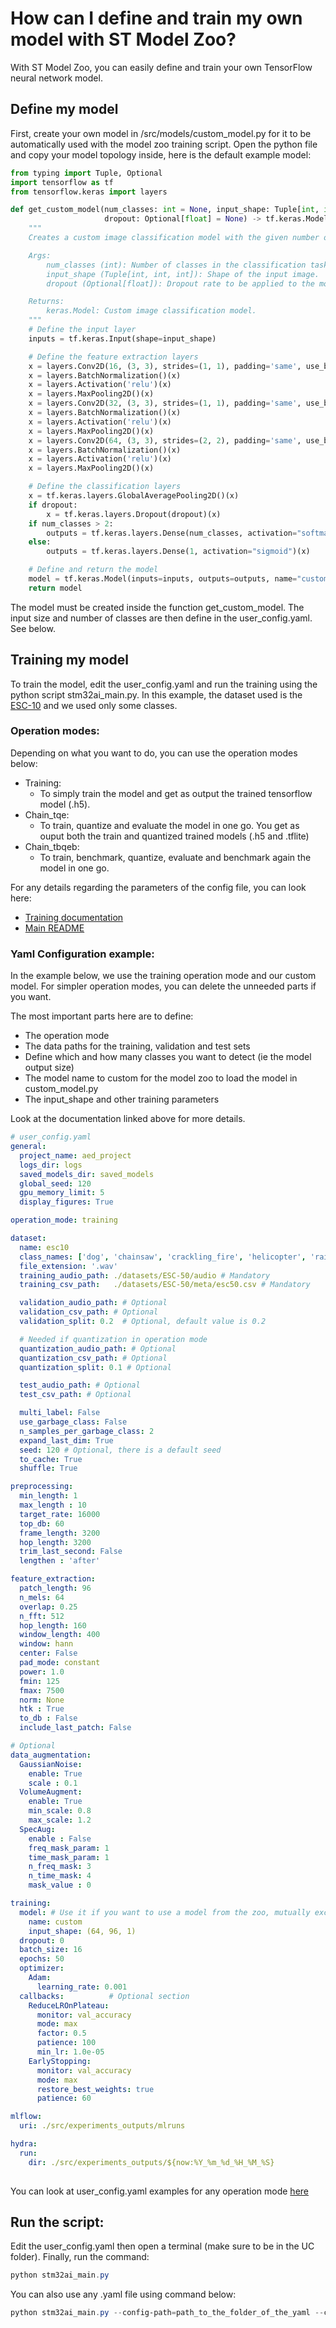# How can I define and train my own model with ST Model Zoo?

With ST Model Zoo, you can easily define and train your own TensorFlow neural network model.

## Define my model

First, create your own model in /src/models/custom_model.py for it to be automatically used with the model zoo training script.
Open the python file and copy your model topology inside, here is the default example model:

```python
from typing import Tuple, Optional
import tensorflow as tf
from tensorflow.keras import layers

def get_custom_model(num_classes: int = None, input_shape: Tuple[int, int, int] = None,
                     dropout: Optional[float] = None) -> tf.keras.Model:
    """
    Creates a custom image classification model with the given number of classes and input shape.

    Args:
        num_classes (int): Number of classes in the classification task.
        input_shape (Tuple[int, int, int]): Shape of the input image.
        dropout (Optional[float]): Dropout rate to be applied to the model.

    Returns:
        keras.Model: Custom image classification model.
    """
    # Define the input layer
    inputs = tf.keras.Input(shape=input_shape)

    # Define the feature extraction layers
    x = layers.Conv2D(16, (3, 3), strides=(1, 1), padding='same', use_bias=False)(inputs)
    x = layers.BatchNormalization()(x)
    x = layers.Activation('relu')(x)
    x = layers.MaxPooling2D()(x)
    x = layers.Conv2D(32, (3, 3), strides=(1, 1), padding='same', use_bias=False)(x)
    x = layers.BatchNormalization()(x)
    x = layers.Activation('relu')(x)
    x = layers.MaxPooling2D()(x)
    x = layers.Conv2D(64, (3, 3), strides=(2, 2), padding='same', use_bias=False)(x)
    x = layers.BatchNormalization()(x)
    x = layers.Activation('relu')(x)
    x = layers.MaxPooling2D()(x)

    # Define the classification layers
    x = tf.keras.layers.GlobalAveragePooling2D()(x)
    if dropout:
        x = tf.keras.layers.Dropout(dropout)(x)
    if num_classes > 2:
        outputs = tf.keras.layers.Dense(num_classes, activation="softmax")(x)
    else:
        outputs = tf.keras.layers.Dense(1, activation="sigmoid")(x)

    # Define and return the model
    model = tf.keras.Model(inputs=inputs, outputs=outputs, name="custom_model")
    return model

```
The model must be created inside the function get_custom_model. The input size and number of classes are then define in the user_config.yaml. See below.

## Training my model

To train the model, edit the user_config.yaml and run the training using the python script stm32ai_main.py.
In this example, the dataset used is the [ESC-10](https://github.com/karolpiczak/ESC-50) and we used only some classes.

### Operation modes:

Depending on what you want to do, you can use the operation modes below:

- Training:
    - To simply train the model and get as output the trained tensorflow model (.h5).
- Chain_tqe:
    - To train, quantize and evaluate the model in one go. You get as ouput both the train and quantized trained models (.h5 and .tflite)
- Chain_tbqeb:
    - To train, benchmark, quantize, evaluate and benchmark again the model in one go.

For any details regarding the parameters of the config file, you can look here:

- [Training documentation](../../../src/training/README.md)
- [Main README](../../../src/README.md)


### Yaml Configuration example:

In the example below, we use the training operation mode and our custom model. 
For simpler operation modes, you can delete the unneeded parts if you want. 

The most important parts here are to define:
- The operation mode
- The data paths for the training, validation and test sets
- Define which and how many classes you want to detect (ie the model output size)
- The model name to custom for the model zoo to load the model in custom_model.py
- The input_shape and other training parameters

Look at the documentation linked above for more details.

```yaml
# user_config.yaml
general:
  project_name: aed_project
  logs_dir: logs
  saved_models_dir: saved_models
  global_seed: 120
  gpu_memory_limit: 5
  display_figures: True 

operation_mode: training

dataset:
  name: esc10
  class_names: ['dog', 'chainsaw', 'crackling_fire', 'helicopter', 'rain', 'crying_baby', 'clock_tick', 'sneezing', 'rooster', 'sea_waves']
  file_extension: '.wav'
  training_audio_path: ./datasets/ESC-50/audio # Mandatory
  training_csv_path:   ./datasets/ESC-50/meta/esc50.csv # Mandatory

  validation_audio_path: # Optional
  validation_csv_path: # Optional
  validation_split: 0.2  # Optional, default value is 0.2

  # Needed if quantization in operation mode
  quantization_audio_path: # Optional
  quantization_csv_path: # Optional
  quantization_split: 0.1 # Optional

  test_audio_path: # Optional
  test_csv_path: # Optional

  multi_label: False 
  use_garbage_class: False 
  n_samples_per_garbage_class: 2
  expand_last_dim: True
  seed: 120 # Optional, there is a default seed
  to_cache: True
  shuffle: True

preprocessing:
  min_length: 1
  max_length : 10
  target_rate: 16000
  top_db: 60
  frame_length: 3200
  hop_length: 3200
  trim_last_second: False
  lengthen : 'after'

feature_extraction:
  patch_length: 96
  n_mels: 64
  overlap: 0.25
  n_fft: 512
  hop_length: 160
  window_length: 400
  window: hann
  center: False
  pad_mode: constant
  power: 1.0
  fmin: 125
  fmax: 7500
  norm: None
  htk : True
  to_db : False
  include_last_patch: False

# Optional 
data_augmentation:
  GaussianNoise: 
    enable: True
    scale : 0.1
  VolumeAugment:
    enable: True
    min_scale: 0.8
    max_scale: 1.2
  SpecAug: 
    enable : False
    freq_mask_param: 1
    time_mask_param: 1
    n_freq_mask: 3
    n_time_mask: 4
    mask_value : 0

training:
  model: # Use it if you want to use a model from the zoo, mutually exclusive with 'general.model_path'
    name: custom
    input_shape: (64, 96, 1)
  dropout: 0
  batch_size: 16
  epochs: 50 
  optimizer:
    Adam:
      learning_rate: 0.001
  callbacks:          # Optional section
    ReduceLROnPlateau:
      monitor: val_accuracy
      mode: max
      factor: 0.5
      patience: 100
      min_lr: 1.0e-05
    EarlyStopping:
      monitor: val_accuracy
      mode: max
      restore_best_weights: true
      patience: 60

mlflow:
  uri: ./src/experiments_outputs/mlruns

hydra:
  run:
    dir: ./src/experiments_outputs/${now:%Y_%m_%d_%H_%M_%S}
  
```

You can look at user_config.yaml examples for any operation mode [here](https://github.com/STMicroelectronics/stm32ai-modelzoo-services/tree/main/audio_event_detection/src/config_file_examples)

## Run the script:

Edit the user_config.yaml then open a terminal (make sure to be in the UC folder). Finally, run the command:

```powershell
python stm32ai_main.py
```
You can also use any .yaml file using command below:
```powershell
python stm32ai_main.py --config-path=path_to_the_folder_of_the_yaml --config-name=name_of_your_yaml_file
```
